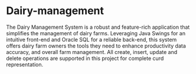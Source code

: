 # Dairy-management
 The Dairy Management System is a robust and feature-rich application that simplifies the management of
 dairy farms.
           Leveraging Java Swings for an intuitive front-end and Oracle SQL for a reliable back-end, this system offers
 dairy farm owners the tools they need to enhance productivity data accuracy, and overall farm management.
 All create, insert, update and delete operations are supported in this project for complete curd representation.
